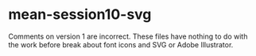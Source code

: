 # mean-session10-svg

Comments on version 1 are incorrect.
These files have nothing to do with the work before break about font icons and SVG or
Adobe Illustrator.
